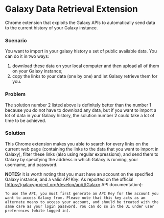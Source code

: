 # Galaxy Data Retrieval Extension
Chrome extension that exploits the Galaxy APIs to automatically send data to the current history of your Galaxy instance.

### Scenario
You want to import in your galaxy history a set of public available data.
You can do it in two ways:
1. download these data on your local computer and then upload all of them on your Galaxy instance;
2. copy the links to your data (one by one) and let Galaxy retrieve them for you.

### Problem
The solution number 2 listed above is definitely better than the number 1 because you do not have to download any data, but if you want to import a lot of data in your Galaxy history, the solution number 2 could take a lot of time to be achieved.

### Solution
This Chrome extension makes you able to search for every links on the current web page (containing the links to the data that you want to import in Galaxy), filter these links (also using regular expressions), and send them to Galaxy by specifying the address in which Galaxy is running, your username, and password.

**NOTES:** it is worth noting that you must have an account on the specified Galaxy instance, and a valid *API Key*. As reported on the official [https://galaxyproject.org/develop/api/](Galaxy API documentation): 

```To use the API, you must first generate an API Key for the account you want to access Galaxy from. Please note that this key acts as an alternate means to access your account, and should be treated with the same care as your login password. You can do so in the UI under user preferences (while logged in).```
